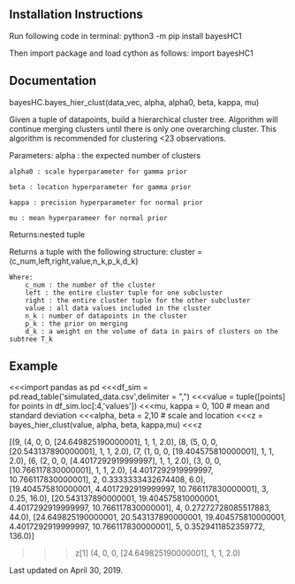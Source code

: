 ## Installation Instructions

Run following code in terminal: 
python3 -m pip install bayesHC1

Then import package and load cython as follows: 
import bayesHC1

## Documentation
bayesHC.bayes_hier_clust(data_vec, alpha, alpha0, beta, kappa, mu)

Given a tuple of datapoints, build a hierarchical cluster tree. Algorithm will continue merging clusters until there is only one overarching cluster. This algorithm is recommended for clustering $<$23 observations.

Parameters:
    alpha : the expected number of clusters
    
    alpha0 : scale hyperparameter for gamma prior 

    beta : location hyperparameter for gamma prior 

    kappa : precision hyperparameter for normal prior

    mu : mean hyperparameer for normal prior



Returns:nested tuple

Returns a tuple with the following structure:
    cluster = (c_num,left,right,value,n_k,p_k,d_k)
    
    Where:
        c_num : the number of the cluster
        left : the entire cluster tuple for one subcluster
        right : the entire cluster tuple for the other subcluster
        value : all data values included in the cluster
        n_k : number of datapoints in the cluster
        p_k : the prior on merging
        d_k : a weight on the volume of data in pairs of clusters on the subtree T_k
    

## Example

<<<import pandas as pd
<<<df_sim = pd.read_table('simulated_data.csv',delimiter = ",")
<<<value = tuple([points] for points in df_sim.loc[:4,'values']) 
<<<mu, kappa = 0, 100 # mean and standard deviation
<<<alpha, beta = 2,10 # scale and location
<<<z = bayes_hier_clust(value, alpha, beta, kappa,mu)
<<<z

[(9,
  (4, 0, 0, [24.649825190000001], 1, 1, 2.0),
  (8,
   (5, 0, 0, [20.543137890000001], 1, 1, 2.0),
   (7,
    (1, 0, 0, [19.404575810000001], 1, 1, 2.0),
    (6,
     (2, 0, 0, [4.4017292919999997], 1, 1, 2.0),
     (3, 0, 0, [10.766117830000001], 1, 1, 2.0),
     [4.4017292919999997, 10.766117830000001],
     2,
     0.3333333432674408,
     6.0),
    [19.404575810000001, 4.4017292919999997, 10.766117830000001],
    3,
    0.25,
    16.0),
   [20.543137890000001,
    19.404575810000001,
    4.4017292919999997,
    10.766117830000001],
   4,
   0.27272728085517883,
   44.0),
  [24.649825190000001,
   20.543137890000001,
   19.404575810000001,
   4.4017292919999997,
   10.766117830000001],
  5,
  0.3529411852359772,
  136.0)]
  
>>>z[1]
(4, 0, 0, [24.649825190000001], 1, 1, 2.0)



Last updated on April 30, 2019.  
